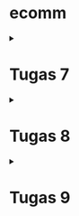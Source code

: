 # ecomm

<details>
<summary> <h1> Tugas 7 </h1> </summary>

# Pertanyaan 1

### Jelaskan apa yang dimaksud dengan stateless widget dan stateful widget, dan jelaskan perbedaan dari keduanya.

_Stateless widget_ adalah tipe widget yang statik, _stateless widget_ tidak akan bisa di ganti atributnya jika sudah di _build_. _Stateful widget_ adalah tipe widget yang _mutable_ dan interaktif.

# Pertanyaan 2

### Sebutkan widget apa saja yang kamu gunakan pada proyek ini dan jelaskan fungsinya.

Saya menggunakan `MaterialApp` sebagai container utama, `Scaffold` untuk _layout_, `Column` untuk menata dalam bentuk kolom, `SnackBar` untuk menunjukkan _pop up_ saat tombol di-klik, `AppBar` untuk menunjukkan teks di bagian atas _viewport_, `Text` untuk menunjukkan teks, `ElevatedButton` untuk menyediakan tombol, dan `Center` untuk menengahkan widget lainnya.

# Pertanyaan 3

### Apa fungsi dari `setState()`? Jelaskan variabel apa saja yang dapat terdampak dengan fungsi tersebut.

`setState()` digunakan untuk mengubah state pada suatu `StatefulWidget`. Variabel yang ada dalam `StatefulWidget` tersebut dapat dimanipulasi oleh `setState()`.

# Pertanyaan 4

### Jelaskan perbedaan antara const dengan final.

`const` dan `final` dua-duanya merupakan _prefix_ yang membuat suatu elemen menjadi _immutable_. Bedanya adalah `const` ditetapkan saat _compile time_ sedangkan `final` ditetapkan saat _runtime_.

# Pertanyaan 5

### Jelaskan bagaimana cara kamu mengimplementasikan checklist-checklist di atas.

### Membuat sebuah program Flutter baru dengan tema E-Commerce yang sesuai dengan tugas-tugas sebelumnya.

Dengan menggunakan `flutter create` dan `flutter run`.

### Membuat tiga tombol sederhana dengan ikon dan teks

Menggunakan `ElevatedButton.icon` untuk membuat tombol dan teks sekaligus.

### Mengimplementasikan warna-warna yang berbeda untuk setiap tombol

Pada widget `ElevatedButton`, mengubah atribut `backgroundColor` untuk setiap tombol berbeda.

### Memunculkan Snackbar dengan tulisan

Dengan menggunakan kombinasi widget `ScaffoldMessenger` dan `SnackBar` dimana `ScaffoldMessenger` memanggil `ShowSnackBar` untuk memunculkan teks.

</details>

<details>
<summary> <h1> Tugas 8 </h1> </summary>

# Pertanyaan 1

### Apa kegunaan `const` di Flutter? Jelaskan apa keuntungan ketika menggunakan `const` pada kode Flutter. Kapan sebaiknya kita menggunakan `const`, dan kapan sebaiknya tidak digunakan?

`const` membuat suatu variabel menjadi tidak bisa diubah valuenya. `const` sebaiknya digunakan pada objek yang valuenya tidak akan berubah selama aplikasi berjalan, sebaliknya const jangan digunakan yang valuenya akan berubah saat aplikasi berjalan.

# Pertanyaan 2

### Jelaskan dan bandingkan penggunaan Column dan Row pada Flutter. Berikan contoh implementasi dari masing-masing layout widget ini!

`column` adalah widget yang mengatur tataan widget lain secara vertikal, sedangkan `row` mengatur tataan widget lain secara horizontal.

### Column

```dart
 body: Column(
          mainAxisAlignment: MainAxisAlignment.center,
          crossAxisAlignment: CrossAxisAlignment.center,
          children: [
            Text()
          ]
        )
```

### Row

```dart
body: Center(
          child: Row(
            mainAxisAlignment: MainAxisAlignment.center,
            crossAxisAlignment: CrossAxisAlignment.center,
            children: [
              Text()
            ]
          )

```

`mainAxisAlignment` mengatur tataan pada sumbu utama elemen (`row` secara horizontal, `column` secara vertikal), sedangkan `crossAxisAlignment` mengatur sumbu yang tegak lurus dengan sumbu utama.

# Pertanyaan 3

### Sebutkan apa saja elemen input yang kamu gunakan pada halaman form yang kamu buat pada tugas kali ini. Apakah terdapat elemen input Flutter lain yang tidak kamu gunakan pada tugas ini? Jelaskan!

Saya menggunakan `TextFormField` untuk mengambil input atribut item pada `nameController`, `amountController`, dan `descriptionController`. Untuk elemen input lain yang saya tidak gunakan ada `Checkbox`, `Radio`, `Switch`, `Slider`, `DropdownButton`, `DatePicker`, dan `TimePicker`.

# Pertanyaan 4

### Bagaimana cara kamu mengatur tema (theme) dalam aplikasi Flutter agar aplikasi yang dibuat konsisten? Apakah kamu mengimplementasikan tema pada aplikasi yang kamu buat?

Untuk mengatur tema dalam aplikasi Flutter agar konsisten, Saya menggunakan properti `theme` pada MaterialApp.

### Cuplikan kode

```dart
class MyApp extends StatelessWidget {
  @override
  Widget build(BuildContext context) {
    return MaterialApp(
      theme: ThemeData(
        primarySwatch: Colors.blue,
        buttonTheme: ButtonThemeData(
          buttonColor: Colors.blue,
          textTheme: ButtonTextTheme.primary,
        ),
      ),
      home: MainPage(),
    );
  }
}
```

Disini, widget `MaterialApp` mengatur elemen `theme` yang mengatur tema untuk `primarySwatch` dan `button`

# Pertanyaan 5

### Bagaimana cara kamu menangani navigasi dalam aplikasi dengan banyak halaman pada Flutter?

Untuk menangani navigasi dalam aplikasi dengan banyak halaman pada Flutter, saya menggunakan widget `Navigator` dan `MaterialPageRoute`. `Navigator` adalah widget yang mengelola tumpukan halaman supaya kita bisa maju dan mundur lewat berbagai halaman.

</details>

<details>
<summary> <h1> Tugas 9 </h1> </summary>

# Pertanyaan 1

### Jelaskan mengapa kita perlu membuat model untuk melakukan pengambilan ataupun pengiriman data JSON? Apakah akan terjadi error jika kita tidak membuat model terlebih dahulu?

Model adalah struktur yang akan diisi oleh data. Model memberikan kita kepastian akan data yang akan dikirim atau diterima. Jika kita tidak membuat model, maka penanganan data akan sulit. 

# Pertanyaan 2

### Jelaskan fungsi dari library http yang sudah kamu implementasikan pada tugas ini

Library `http` digunakan untuk menangani call http seperti GET, POST, PUT, DELETE. Pada tugas ini, POST dipakai untuk memasukan data item dan untuk autentikasi.

# Pertanyaan 3

### Jelaskan fungsi dari CookieRequest dan jelaskan mengapa instance CookieRequest perlu untuk dibagikan ke semua komponen di aplikasi Flutter.

`CookieRequest` adalah fungsi yang digunakan untuk mengelola `session` dan autentikasi berbasis cookie dalam aplikasi. `CookieRequest` perlu dibagikan ke semua komponen karena autentikasi bersifat global dan diperlukan oleh semua bagian aplikasi.

# Pertanyaan 4

### Jelaskan mekanisme pengiriman data mulai dari input hingga dapat ditampilkan pada Flutter.

Dari user menekan tombol submit, data akan diolah menjadi sebuah struktur data sepeti JSON atau XML. Setelah itu, data akan dikirim ke server melalui `http` request dan diproses oleh backend aplikasi.

# Pertanyaan 5

### Jelaskan mekanisme autentikasi dari login, register, hingga logout. Mulai dari input data akun pada Flutter ke Django hingga selesainya proses autentikasi oleh Django dan tampilnya menu pada Flutter.

Data dikirim ke server Django melalui permintaan HTTP POST. Pada proses register, Django akan memvalidasi data dan membuat akun baru di basis data lalu mengembalikan ke Flutter. Pada login, Django akan memvalidasi data. Jika benar, Django membuat session baru yang dikirim ke Flutter untuk digunakan dalam permintaan berikutnya. Setelah login berhasil, Flutter menyimpan token atau cookie sesi tersebut untuk menjaga status autentikasi. Saat logout, Flutter mengirim permintaan logout ke Django, yang kemudian menghapus sesi tersebut, dan mengarahkan pengguna kembali ke layar login.

# Pertanyaan 6 

### Jelaskan bagaimana cara kamu mengimplementasikan checklist di atas secara step-by-step! (bukan hanya sekadar mengikuti tutorial).

Pertama, saya membuat widget `login.dart` dan `register.dart` dengan berisi backend autentikasi. Lalu membuat tombol register dan login pada `main.dart`. Setelah itu saya melakukan routing ke `localhost:8000` pada proyek flutter dan API `auth` pada Django. Model kustom ada di `lib/models`. Untuk endpoint detail pada Django, saya membuat view `show_user_products` yang berisi atribut model di Django. Halaman detail saya implementasikan pada `item_detail_page.dart. Untuk filtering saya menggunakan filtering by pk bawaan Django.